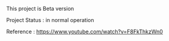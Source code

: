 This project is Beta version  
  
  
Project Status : in normal operation

Reference : https://www.youtube.com/watch?v=F8FkThkzWn0
